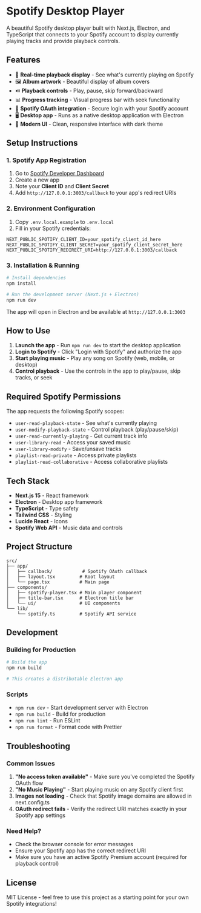 # Spotify Desktop Player

A beautiful Spotify desktop player built with Next.js, Electron, and TypeScript that connects to your Spotify account to display currently playing tracks and provide playback controls.

## Features

- 🎵 **Real-time playback display** - See what's currently playing on Spotify
- 🖼️ **Album artwork** - Beautiful display of album covers
- ⏯️ **Playback controls** - Play, pause, skip forward/backward
- 📊 **Progress tracking** - Visual progress bar with seek functionality
- 🔐 **Spotify OAuth integration** - Secure login with your Spotify account
- 🖥️ **Desktop app** - Runs as a native desktop application with Electron
- 🌙 **Modern UI** - Clean, responsive interface with dark theme

## Setup Instructions

### 1. Spotify App Registration

1. Go to [Spotify Developer Dashboard](https://developer.spotify.com/dashboard/applications)
2. Create a new app
3. Note your **Client ID** and **Client Secret**
4. Add `http://127.0.0.1:3003/callback` to your app's redirect URIs

### 2. Environment Configuration

1. Copy `.env.local.example` to `.env.local`
2. Fill in your Spotify credentials:

```env
NEXT_PUBLIC_SPOTIFY_CLIENT_ID=your_spotify_client_id_here
NEXT_PUBLIC_SPOTIFY_CLIENT_SECRET=your_spotify_client_secret_here
NEXT_PUBLIC_SPOTIFY_REDIRECT_URI=http://127.0.0.1:3003/callback
```

### 3. Installation & Running

```bash
# Install dependencies
npm install

# Run the development server (Next.js + Electron)
npm run dev
```

The app will open in Electron and be available at `http://127.0.0.1:3003`

## How to Use

1. **Launch the app** - Run `npm run dev` to start the desktop application
2. **Login to Spotify** - Click "Login with Spotify" and authorize the app
3. **Start playing music** - Play any song on Spotify (web, mobile, or desktop)
4. **Control playback** - Use the controls in the app to play/pause, skip tracks, or seek

## Required Spotify Permissions

The app requests the following Spotify scopes:
- `user-read-playback-state` - See what's currently playing
- `user-modify-playback-state` - Control playback (play/pause/skip)
- `user-read-currently-playing` - Get current track info
- `user-library-read` - Access your saved music
- `user-library-modify` - Save/unsave tracks
- `playlist-read-private` - Access private playlists
- `playlist-read-collaborative` - Access collaborative playlists

## Tech Stack

- **Next.js 15** - React framework
- **Electron** - Desktop app framework
- **TypeScript** - Type safety
- **Tailwind CSS** - Styling
- **Lucide React** - Icons
- **Spotify Web API** - Music data and controls

## Project Structure

```
src/
├── app/
│   ├── callback/           # Spotify OAuth callback
│   ├── layout.tsx         # Root layout
│   └── page.tsx           # Main page
├── components/
│   ├── spotify-player.tsx # Main player component
│   ├── title-bar.tsx      # Electron title bar
│   └── ui/                # UI components
└── lib/
    └── spotify.ts         # Spotify API service
```

## Development

### Building for Production

```bash
# Build the app
npm run build

# This creates a distributable Electron app
```

### Scripts

- `npm run dev` - Start development server with Electron
- `npm run build` - Build for production
- `npm run lint` - Run ESLint
- `npm run format` - Format code with Prettier

## Troubleshooting

### Common Issues

1. **"No access token available"** - Make sure you've completed the Spotify OAuth flow
2. **"No Music Playing"** - Start playing music on any Spotify client first
3. **Images not loading** - Check that Spotify image domains are allowed in next.config.ts
4. **OAuth redirect fails** - Verify the redirect URI matches exactly in your Spotify app settings

### Need Help?

- Check the browser console for error messages
- Ensure your Spotify app has the correct redirect URI
- Make sure you have an active Spotify Premium account (required for playback control)

## License

MIT License - feel free to use this project as a starting point for your own Spotify integrations!
